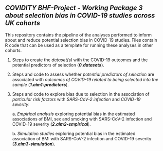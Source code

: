 ## ***COVIDITY BHF-Project - Working Package 3 about selection bias in COVID-19 studies across UK cohorts***

This repository contains the pipeline of the analyses performed to inform about and reduce potential selection bias in COVID-19 studies. Files contain R code that can be used as a template for running these analyses in other cohorts.

1. Steps to create the *dataset(s)* with the COVID-19 outcomes and the potential predictors of selection (**_0.datasets_**).

2. Steps and code to assess whether *potential predictors of selection* are associated with *outcomes of COVID-19 related to being selected into the sample* (**_1.aim1-predictors_**).

3. Steps and code to explore bias due to selection in the association of *particular risk factors* with *SARS-CoV-2 infection* and *COVID-19 severity*:

   a. *Empirical analysis* exploring potential bias in the estimated associations of BMI, sex and smoking with SARS-CoV-2 infection and COVID-19 severity (**_2.aim2-empirical_**).

   b. *Simulation studies* exploring potential bias in the estimated association of BMI with SARS-CoV-2 infection and COVID-19 severity (**_3.aim3-simulation_**).

